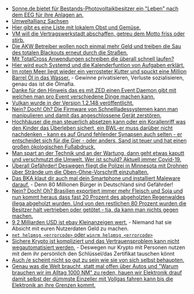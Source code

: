 * [Sonne.de bietet für Bestands-Photovoltaikbesitzer ein "Leben" nach dem EEG für ihre Anlagen an.](https://www.sonnenseite.com/de/energie/sonnen-ffnet-sonnencommunity-fr-post-eeg-pv-anlagen.html)
* [Umweltallianz Sachsen](https://www.umweltallianz.sachsen.de/)
* [Hier gibt es eine Liste mit lokalem Obst und Gemüse.](https://www.regionales.sachsen.de/anbieter)
* [VM will die Vertragswerkstadt abschaffen, getreu dem Motto friss oder stirb.](https://www.golem.de/news/agenturmodell-rabatte-wird-es-beim-vw-id-3-nicht-geben-2007-149736.html)
* [Die AKW Betreiber wollen noch einmal mehr Geld und treiben die Sau des totalen Blackouts erneut durch die Straßen.](https://www.sonnenseite.com/de/energie/atomkraft-das-letzte-gefecht.html)
* [Mit TotalCross Anwendungen schreiben die überall schnell laufen?](https://opensource.com/article/20/7/totalcross-cross-platform-development)
* [Hier wird euch Systemd und die Kalenderfuntion von Aufgaben erklärt.](https://opensource.com/article/20/7/systemd-calendar-timespans)
* [Im roten Meer liegt wieder ein verrosteter Kutter und spuckt eine Million Barrel Öl in das Wasser.](https://www.sonnenseite.com/de/umwelt/eine-million-barrel-l-bedrohen-das-rote-meer.html) - Gewinne privatisieren, Verluste sozialisieren, genau das ist die Ölmafia.
* [Danke für den Hinweis das es mit ZED einen Event Daemon gibt mit welchen man pro Event verschiedene Dinge machen kann.](https://utcc.utoronto.ca/~cks/space/blog/linux/ZFSZEDPraise)
* [Vulkan wurde in der Version 1.2.148 veröffentlicht.](https://www.phoronix.com/scan.php?page=news_item&px=Vulkan-1.2.148-Released)
* [Nein? Doch! Oh? Die Firmware von Schnellladessystemen kann man manipulieren und damit das angeschlossene Gerät zerstören.](https://www.golem.de/news/sicherheitsluecke-ladegeraet-firmware-kann-angeschlossene-geraete-zerstoeren-2007-149753.html)
* [Hochhäuser die man steuerlich absetzen kann oder ein Korallenriff was den Kinder das Überleben sichert, ein BWL-er muss darüber nicht nachdenken - kann es auf Grund fehlender Synapsen auch selten - er entscheidet sich für die Gier - oder anders, Sand ist teuer und hat einen großen ökologischen Fußabdruck.](https://netzfrauen.org/2020/07/20/sand-3/)
* [Man spart an der Technik und an der Wartung, dann geht etwas kaputt und verschmutzt die Umwelt. Wer ist schuld? Aktuell immer Covid-19.](https://www.sonnenseite.com/de/umwelt/ecuador-die-stille-umweltkatastrophe-im-amazonas.html)
* [Überall Gefährder! Deswegen fliegt die Polizei in Minnesota mit Drohnen über Strände um die Oben-Ohne-Vorschrift einzuhalten.](https://www.golem.de/news/ueberwachung-us-polizei-sucht-mit-drohne-nach-unbekleideten-badegaesten-2007-149779.html)
* [Das BKA klaut dir auch mal dein Smartphone und installiert Maleware darauf.](https://www.golem.de/news/strafverfolgung-bka-liest-nachrichten-per-whatsapp-synchronisation-mit-2007-149772.html) - Denn 80 Millionen Bürger in Deutschland sind Gefährder!
* [Nein? Doch! Oh? Brasilien exportiert immer mehr Fleisch und Soja und nun kommt heraus dass fast 20 Prozent des abgeholzten Regenwaldes illega abgeholzt wurden. Und von den restlichen 80 Prozent wurden die Besitzer halt vertrieben oder getötet - tja, da kann man nichts gegen machen.](https://www.sonnenseite.com/de/wirtschaft/brasilien-noch-viele-schmutzige-agrar-exporte.html)
* [9,2 Milliarden USD ist ebay Kleinanzeigen wert.](https://www.golem.de/news/adevinta-ebay-verkauft-kleinanzeigenmarkt-fuer-9-2-milliarden-dollar-2007-149777.html) - Niemand hat sie Absicht mit euren Nutzerdaten Geld zu machen.
* [`net helpmsg <errorcode>` oder `winrm helpmsg <errorcode>`](https://www.windowspro.de/tool/fehlermeldungen-windows-10-auswerten-microsoft-error-lookup-tool)
* [Sichere Krypto ist kompliziert und das Vertrauensproblem kann nicht wegautomatisiert werden.](https://blog.fefe.de/?ts=a1e87b6f) - Deswegen nur Krypto mit Personen nutzen mit dem ihr persönlich den Schlüssel/das Zertifikat tauschen könnt
* [Auch /e scheint nicht so gut zu sein wie sie von sich selbst behaupten.](https://www.kuketz-blog.de/e-eine-datenschutzfreundliche-android-alternative/)
* [Genau was die Welt braucht, statt mal offen über Autos und "Warum brauchen wir im Alltag 1000 NM" zu reden, hauen wir Elektronik drauf damit selbst der dümmste Einzeller mit Vollgas fahren kann bis die Elektronik an ihre Grenzen kommt.](https://www.golem.de/news/audi-e-tron-s-sportback-stark-schnell-idiotensicher-2007-149781.html)
